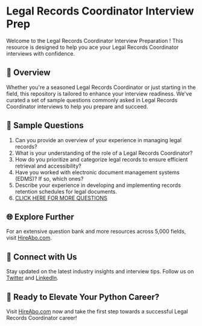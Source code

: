 # Legal Records Coordinator Interview Prep

Welcome to the Legal Records Coordinator Interview Preparation ! This resource is designed to help you ace your Legal Records Coordinator interviews with confidence.

## 🚀 Overview

Whether you're a seasoned Legal Records Coordinator or just starting in the field, this repository is tailored to enhance your interview readiness. We've curated a set of sample questions commonly asked in Legal Records Coordinator interviews to help you prepare and succeed.

## 📝 Sample Questions

1. Can you provide an overview of your experience in managing legal records?
2. What is your understanding of the role of a Legal Records Coordinator?
3. How do you prioritize and categorize legal records to ensure efficient retrieval and accessibility?
4. Have you worked with electronic document management systems (EDMS)? If so, which ones?
5. Describe your experience in developing and implementing records retention schedules for legal documents.
6. [CLICK HERE FOR MORE QUESTIONS](https://hireabo.com/job/18_3_45/Legal%20Records%20Coordinator)

## 🌐 Explore Further

For an extensive question bank and more resources across 5,000 fields, visit [HireAbo.com](https://www.hireabo.com).

## 📱 Connect with Us

Stay updated on the latest industry insights and interview tips. Follow us on [Twitter](https://twitter.com/hireabo) and [LinkedIn](https://www.linkedin.com/in/hire-abo-3609972a8/).

## 🚀 Ready to Elevate Your Python Career?

Visit [HireAbo.com](https://www.hireabo.com) now and take the first step towards a successful Legal Records Coordinator career!